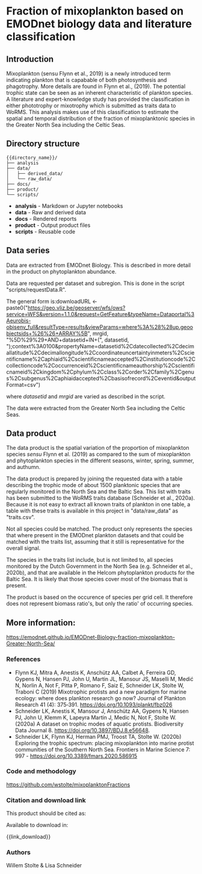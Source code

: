 # Fraction of mixoplankton based on EMODnet biology data and literature classification


## Introduction

Mixoplankton (sensu Flynn et al., 2019) is a newly introduced term indicating plankton that is capabable of both photosynthesis and phagotrophy. More details are found in Flynn et al., (2019). The potential trophic state can be seen as an inherent characteristic of plankton species. A literature and expert-knowledge study has provided the classification in either phototrophy or mixotrophy which is submitted as traits data to WoRMS. This analysis makes use of this classification to estimate the spatial and temporal distribution of the fraction of mixoplanktonic species in the Greater North Sea including the Celtic Seas.

## Directory structure

```
{{directory_name}}/
├── analysis
├── data/
│   ├── derived_data/
│   └── raw_data/
├── docs/
├── product/
└── scripts/
```

* **analysis** - Markdown or Jupyter notebooks
* **data** - Raw and derived data
* **docs** - Rendered reports
* **product** - Output product files
* **scripts** - Reusable code

## Data series

Data are extracted from EMODnet Biology. This is described in more detail in the product on phytoplankton abundance.

Data are requested per dataset and subregion. This is done in the script "scripts/requestData.R". 

The general form is:downloadURL <- paste0("https://geo.vliz.be/geoserver/wfs/ows?service=WFS&version=1.1.0&request=GetFeature&typeName=Dataportal%3Aeurobis-obisenv_full&resultType=results&viewParams=where%3A%28%28up.geoobjectsids+%26%26+ARRAY%5B", mrgid, "%5D%29%29+AND+datasetid+IN+(", datasetid, ");context%3A0100&propertyName=datasetid%2Cdatecollected%2Cdecimallatitude%2Cdecimallongitude%2Ccoordinateuncertaintyinmeters%2Cscientificname%2Caphiaid%2Cscientificnameaccepted%2Cinstitutioncode%2Ccollectioncode%2Coccurrenceid%2Cscientificnameauthorship%2Cscientificnameid%2Ckingdom%2Cphylum%2Cclass%2Corder%2Cfamily%2Cgenus%2Csubgenus%2Caphiaidaccepted%2Cbasisofrecord%2Ceventid&outputFormat=csv")

where *datasetid* and *mrgid* are varied as described in the script. 

The data were extracted from the Greater North Sea including the Celtic Seas.

## Data product

The data product is the spatial variation of the proportion of mixoplankton species *sensu* Flynn et al. (2019) as compared to the sum of mixoplankton and phytoplankton species in the different seasons, winter, spring, summer, and authumn.

The data product is prepared by joining the requested data with a table describing the trophic mode of about 1500 planktonic species that are regularly  monitored in the North Sea and the Baltic Sea. This list with traits has been submitted to the WoRMS traits database (Schneider et al., 2020a). Because it is not easy to extract all known traits of plankton in one table, a table with these traits is available in this project in "data/raw_data" as "traits.csv". 

Not all species could be matched. The product only represents the species that where present in the EMODnet plankton datasets and that could be matched with the traits list, assuming that it still is representative for the overall signal. 

The species in the traits list include, but is not limited to, all species monitored by the Dutch Government in the North Sea (e.g. Schneider et al., 2020b), and that are available in the Helcom phytoplankton products for the Baltic Sea. It is likely that those species cover most of the biomass that is present. 

The product is based on the occurence of species per grid cell. It therefore does not represent biomass ratio's, but only the ratio' of occurring species. 


## More information:

https://emodnet.github.io/EMODnet-Biology-fraction-mixoplankton-Greater-North-Sea/


### References

* Flynn KJ, Mitra A, Anestis K, Anschütz AA, Calbet A, Ferreira GD, Gypens N, Hansen PJ, John U, Martin JL, Mansour JS, Maselli M, Medić N, Norlin A, Not F, Pitta P, Romano F, Saiz E, Schneider LK, Stolte W, Traboni C (2019) Mixotrophic protists and a new paradigm for marine ecology: where does plankton research go now? Journal of Plankton Research 41 (4): 375‑391. https://doi.org/10.1093/plankt/fbz026
*   Schneider LK, Anestis K, Mansour J, Anschütz AA, Gypens N, Hansen PJ, John U, Klemm K, Lapeyra Martin J, Medic N, Not F, Stolte W. (2020a) A dataset on trophic modes of aquatic protists. Biodiversity Data Journal 8. https://doi.org/10.3897/BDJ.8.e56648.
*   Schneider LK, Flynn KJ, Herman PMJ, Troost TA, Stolte W. (2020b) Exploring the trophic spectrum: placing mixoplankton into marine protist communities of the Southern North Sea. Frontiers in Marine Science 7: 997 -  https://doi.org/10.3389/fmars.2020.586915


### Code and methodology

https://github.com/wstolte/mixoplanktonFractions

### Citation and download link

This product should be cited as:



Available to download in:

{{link_download}}

### Authors

Willem Stolte & Lisa Schneider
